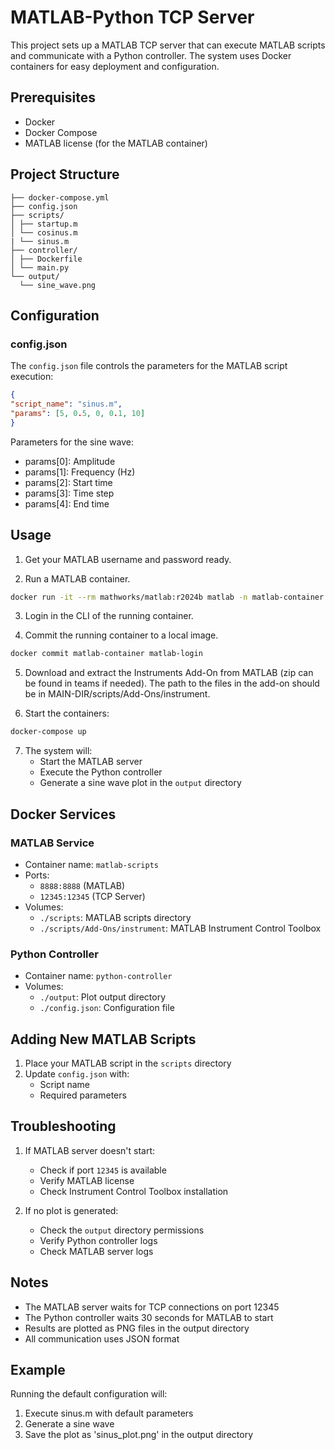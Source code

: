 # MATLAB-Python TCP Server

This project sets up a MATLAB TCP server that can execute MATLAB scripts and communicate with a Python controller. The system uses Docker containers for easy deployment and configuration.

## Prerequisites

- Docker
- Docker Compose
- MATLAB license (for the MATLAB container)

## Project Structure

``` 
├── docker-compose.yml
├── config.json
├── scripts/
│ ├── startup.m
│ └── cosinus.m
| └── sinus.m
├── controller/
│ ├── Dockerfile
│ └── main.py
└── output/
  └── sine_wave.png
``` 

## Configuration

### config.json

The `config.json` file controls the parameters for the MATLAB script execution:

```JSON
{
"script_name": "sinus.m",
"params": [5, 0.5, 0, 0.1, 10]
}
```

Parameters for the sine wave:
- params[0]: Amplitude
- params[1]: Frequency (Hz)
- params[2]: Start time
- params[3]: Time step
- params[4]: End time

## Usage

1. Get your MATLAB username and password ready.

2. Run a MATLAB container.
```BASH
docker run -it --rm mathworks/matlab:r2024b matlab -n matlab-container -licmode onlinelicensing
```
3. Login in the CLI of the running container.

4. Commit the running container to a local image.
```BASH
docker commit matlab-container matlab-login
```
5. Download and extract the Instruments Add-On from MATLAB (zip can be found in teams if needed). The path to the files in the add-on should be in MAIN-DIR/scripts/Add-Ons/instrument.

6. Start the containers:
```BASH
docker-compose up
```

7. The system will:
   - Start the MATLAB server
   - Execute the Python controller
   - Generate a sine wave plot in the `output` directory

## Docker Services

### MATLAB Service
- Container name: `matlab-scripts`
- Ports:
  - `8888:8888` (MATLAB)
  - `12345:12345` (TCP Server)
- Volumes:
  - `./scripts`: MATLAB scripts directory
  - `./scripts/Add-Ons/instrument`: MATLAB Instrument Control Toolbox

### Python Controller
- Container name: `python-controller`
- Volumes:
  - `./output`: Plot output directory
  - `./config.json`: Configuration file

## Adding New MATLAB Scripts

1. Place your MATLAB script in the `scripts` directory
2. Update `config.json` with:
   - Script name
   - Required parameters

## Troubleshooting

1. If MATLAB server doesn't start:
   - Check if port `12345` is available
   - Verify MATLAB license
   - Check Instrument Control Toolbox installation

2. If no plot is generated:
   - Check the `output` directory permissions
   - Verify Python controller logs
   - Check MATLAB server logs

## Notes

- The MATLAB server waits for TCP connections on port 12345
- The Python controller waits 30 seconds for MATLAB to start
- Results are plotted as PNG files in the output directory
- All communication uses JSON format

## Example

Running the default configuration will:
1. Execute sinus.m with default parameters
2. Generate a sine wave
3. Save the plot as 'sinus_plot.png' in the output directory
